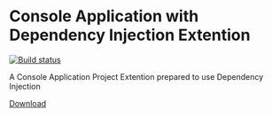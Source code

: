 # Console Application with Dependency Injection  Extention

[![Build status](https://github.com/angelobelchior/ConsoleAppWithDI/workflows/ConsoleAppWithDI/badge.svg)](https://github.com/angelobelchior/ConsoleAppWithDI/workflows/ConsoleAppWithDI/badge.svg)

A Console Application Project Extention prepared to use Dependency Injection

[Download](https://marketplace.visualstudio.com/items?itemName=AngeloBelchior.ConsoleAppWithDI)
